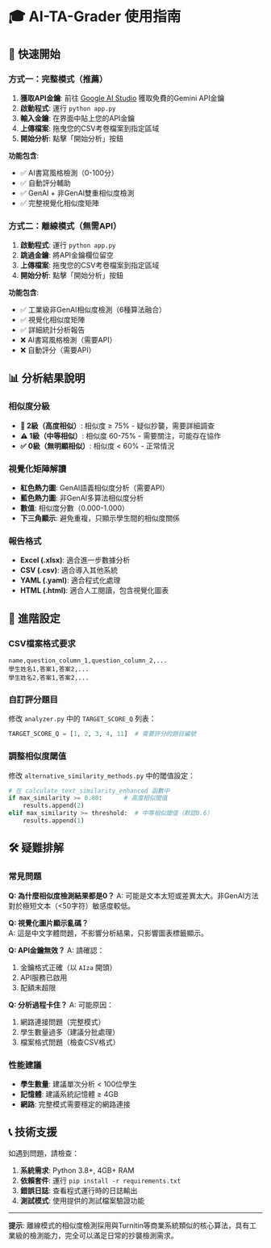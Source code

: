 # 🎓 AI-TA-Grader 使用指南

## 🚀 快速開始

### 方式一：完整模式（推薦）
1. **獲取API金鑰**: 前往 [Google AI Studio](https://aistudio.google.com/) 獲取免費的Gemini API金鑰
2. **啟動程式**: 運行 `python app.py` 
3. **輸入金鑰**: 在界面中貼上您的API金鑰
4. **上傳檔案**: 拖曳您的CSV考卷檔案到指定區域
5. **開始分析**: 點擊「開始分析」按鈕

**功能包含**:
- ✅ AI書寫風格檢測（0-100分）
- ✅ 自動評分輔助
- ✅ GenAI + 非GenAI雙重相似度檢測
- ✅ 完整視覺化相似度矩陣

### 方式二：離線模式（無需API）
1. **啟動程式**: 運行 `python app.py`
2. **跳過金鑰**: 將API金鑰欄位留空
3. **上傳檔案**: 拖曳您的CSV考卷檔案到指定區域  
4. **開始分析**: 點擊「開始分析」按鈕

**功能包含**:
- ✅ 工業級非GenAI相似度檢測（6種算法融合）
- ✅ 視覺化相似度矩陣
- ✅ 詳細統計分析報告
- ❌ AI書寫風格檢測（需要API）
- ❌ 自動評分（需要API）

## 📊 分析結果說明

### 相似度分級
- **🚨 2級（高度相似）**: 相似度 ≥ 75% - 疑似抄襲，需要詳細調查
- **⚠️ 1級（中等相似）**: 相似度 60-75% - 需要關注，可能存在協作
- **✅ 0級（無明顯相似）**: 相似度 < 60% - 正常情況

### 視覺化矩陣解讀
- **紅色熱力圖**: GenAI語義相似度分析（需要API）
- **藍色熱力圖**: 非GenAI多算法相似度分析
- **數值**: 相似度分數（0.000-1.000）
- **下三角顯示**: 避免重複，只顯示學生間的相似度關係

### 報告格式
- **Excel (.xlsx)**: 適合進一步數據分析
- **CSV (.csv)**: 適合導入其他系統
- **YAML (.yaml)**: 適合程式化處理
- **HTML (.html)**: 適合人工閱讀，包含視覺化圖表

## 🔧 進階設定

### CSV檔案格式要求
```csv
name,question_column_1,question_column_2,...
學生姓名1,答案1,答案2,...
學生姓名2,答案1,答案2,...
```

### 自訂評分題目
修改 `analyzer.py` 中的 `TARGET_SCORE_Q` 列表：
```python
TARGET_SCORE_Q = [1, 2, 3, 4, 11]  # 需要評分的題目編號
```

### 調整相似度閾值
修改 `alternative_similarity_methods.py` 中的閾值設定：
```python
# 在 calculate_text_similarity_enhanced 函數中
if max_similarity >= 0.80:      # 高度相似閾值
    results.append(2)
elif max_similarity >= threshold:  # 中等相似閾值（默認0.6）
    results.append(1)
```

## 🛠️ 疑難排解

### 常見問題

**Q: 為什麼相似度檢測結果都是0？**
A: 可能是文本太短或差異太大。非GenAI方法對於極短文本（<50字符）敏感度較低。

**Q: 視覺化圖片顯示亂碼？**  
A: 這是中文字體問題，不影響分析結果，只影響圖表標籤顯示。

**Q: API金鑰無效？**
A: 請確認：
1. 金鑰格式正確（以 `AIza` 開頭）
2. API服務已啟用
3. 配額未超限

**Q: 分析過程卡住？**
A: 可能原因：
1. 網路連接問題（完整模式）
2. 學生數量過多（建議分批處理）
3. 檔案格式問題（檢查CSV格式）

### 性能建議
- **學生數量**: 建議單次分析 < 100位學生
- **記憶體**: 建議系統記憶體 ≥ 4GB
- **網路**: 完整模式需要穩定的網路連接

## 📞 技術支援

如遇到問題，請檢查：
1. **系統需求**: Python 3.8+, 4GB+ RAM
2. **依賴套件**: 運行 `pip install -r requirements.txt`
3. **錯誤日誌**: 查看程式運行時的日誌輸出
4. **測試模式**: 使用提供的測試檔案驗證功能

---

**提示**: 離線模式的相似度檢測採用與Turnitin等商業系統類似的核心算法，具有工業級的檢測能力，完全可以滿足日常的抄襲檢測需求。
